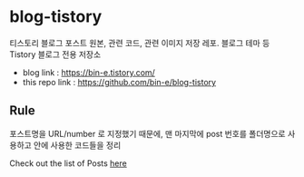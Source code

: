 # blog-tistory
티스토리 블로그 포스트 원본, 관련 코드, 관련 이미지 저장 레포. 블로그 테마 등 Tistory 블로그 전용 저장소

- blog link : https://bin-e.tistory.com/
- this repo link : https://github.com/bin-e/blog-tistory

## Rule
포스트명을 URL/number 로 지정했기 때문에, 맨 마지막에 post 번호를 폴더명으로 사용하고 안에 사용한 코드들을 정리

Check out the list of Posts [here](./Posts)
